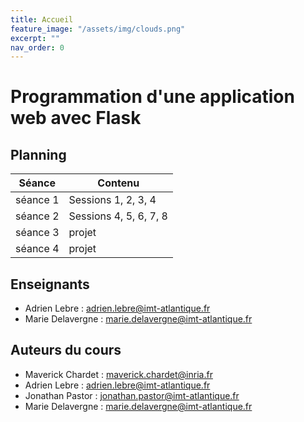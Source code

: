 ```yaml
---
title: Accueil
feature_image: "/assets/img/clouds.png"
excerpt: ""
nav_order: 0
---
```


# Programmation d'une application web avec Flask

<!-- **Soutenances en B218 !** -->

## Planning

| Séance   | Contenu                |
|----------|------------------------|
| séance 1 | Sessions 1, 2, 3, 4    |
| séance 2 | Sessions 4, 5, 6, 7, 8 |
| séance 3 | projet                 |
| séance 4 | projet                 |

## Enseignants

- Adrien Lebre : adrien.lebre@imt-atlantique.fr
- Marie Delavergne : marie.delavergne@imt-atlantique.fr

## Auteurs du cours

- Maverick Chardet : maverick.chardet@inria.fr
- Adrien Lebre : adrien.lebre@imt-atlantique.fr
- Jonathan Pastor : jonathan.pastor@imt-atlantique.fr
- Marie Delavergne : marie.delavergne@imt-atlantique.fr
